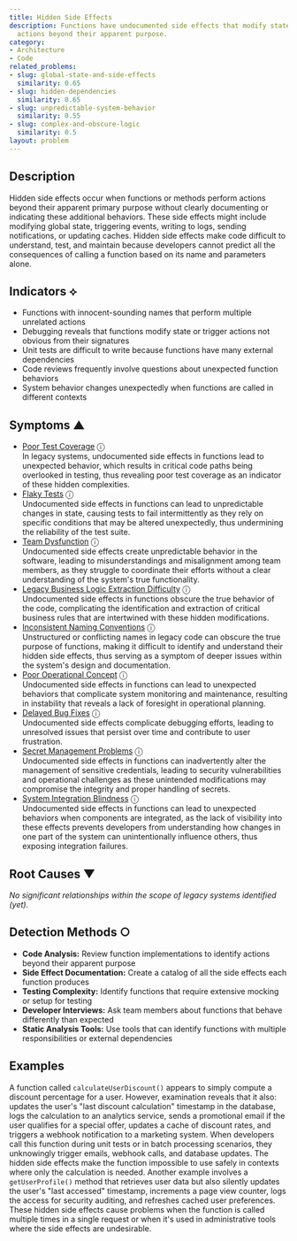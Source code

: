 ```yaml
---
title: Hidden Side Effects
description: Functions have undocumented side effects that modify state or trigger
  actions beyond their apparent purpose.
category:
- Architecture
- Code
related_problems:
- slug: global-state-and-side-effects
  similarity: 0.65
- slug: hidden-dependencies
  similarity: 0.65
- slug: unpredictable-system-behavior
  similarity: 0.55
- slug: complex-and-obscure-logic
  similarity: 0.5
layout: problem
---
```


## Description

Hidden side effects occur when functions or methods perform actions beyond their apparent primary purpose without clearly documenting or indicating these additional behaviors. These side effects might include modifying global state, triggering events, writing to logs, sending notifications, or updating caches. Hidden side effects make code difficult to understand, test, and maintain because developers cannot predict all the consequences of calling a function based on its name and parameters alone.


## Indicators ⟡
- Functions with innocent-sounding names that perform multiple unrelated actions
- Debugging reveals that functions modify state or trigger actions not obvious from their signatures
- Unit tests are difficult to write because functions have many external dependencies
- Code reviews frequently involve questions about unexpected function behaviors
- System behavior changes unexpectedly when functions are called in different contexts


## Symptoms ▲

- [Poor Test Coverage](poor-test-coverage.md) <span class="info-tooltip" title="Confidence: 0.615, Strength: 0.831">ⓘ</span>
<br/>  In legacy systems, undocumented side effects in functions lead to unexpected behavior, which results in critical code paths being overlooked in testing, thus revealing poor test coverage as an indicator of these hidden complexities.
- [Flaky Tests](flaky-tests.md) <span class="info-tooltip" title="Confidence: 0.470, Strength: 0.781">ⓘ</span>
<br/>  Undocumented side effects in functions can lead to unpredictable changes in state, causing tests to fail intermittently as they rely on specific conditions that may be altered unexpectedly, thus undermining the reliability of the test suite.
- [Team Dysfunction](team-dysfunction.md) <span class="info-tooltip" title="Confidence: 0.397, Strength: 0.830">ⓘ</span>
<br/>  Undocumented side effects create unpredictable behavior in the software, leading to misunderstandings and misalignment among team members, as they struggle to coordinate their efforts without a clear understanding of the system's true functionality.
- [Legacy Business Logic Extraction Difficulty](legacy-business-logic-extraction-difficulty.md) <span class="info-tooltip" title="Confidence: 0.380, Strength: 0.737">ⓘ</span>
<br/>  Undocumented side effects in functions obscure the true behavior of the code, complicating the identification and extraction of critical business rules that are intertwined with these hidden modifications.
- [Inconsistent Naming Conventions](inconsistent-naming-conventions.md) <span class="info-tooltip" title="Confidence: 0.378, Strength: 0.794">ⓘ</span>
<br/>  Unstructured or conflicting names in legacy code can obscure the true purpose of functions, making it difficult to identify and understand their hidden side effects, thus serving as a symptom of deeper issues within the system's design and documentation.
- [Poor Operational Concept](poor-operational-concept.md) <span class="info-tooltip" title="Confidence: 0.371, Strength: 0.876">ⓘ</span>
<br/>  Undocumented side effects in functions can lead to unexpected behaviors that complicate system monitoring and maintenance, resulting in instability that reveals a lack of foresight in operational planning.
- [Delayed Bug Fixes](delayed-bug-fixes.md) <span class="info-tooltip" title="Confidence: 0.348, Strength: 0.769">ⓘ</span>
<br/>  Undocumented side effects complicate debugging efforts, leading to unresolved issues that persist over time and contribute to user frustration.
- [Secret Management Problems](secret-management-problems.md) <span class="info-tooltip" title="Confidence: 0.347, Strength: 0.813">ⓘ</span>
<br/>  Undocumented side effects in functions can inadvertently alter the management of sensitive credentials, leading to security vulnerabilities and operational challenges as these unintended modifications may compromise the integrity and proper handling of secrets.
- [System Integration Blindness](system-integration-blindness.md) <span class="info-tooltip" title="Confidence: 0.309, Strength: 0.838">ⓘ</span>
<br/>  Undocumented side effects in functions can lead to unexpected behaviors when components are integrated, as the lack of visibility into these effects prevents developers from understanding how changes in one part of the system can unintentionally influence others, thus exposing integration failures.

## Root Causes ▼

*No significant relationships within the scope of legacy systems identified (yet).*

## Detection Methods ○
- **Code Analysis:** Review function implementations to identify actions beyond their apparent purpose
- **Side Effect Documentation:** Create a catalog of all the side effects each function produces
- **Testing Complexity:** Identify functions that require extensive mocking or setup for testing
- **Developer Interviews:** Ask team members about functions that behave differently than expected
- **Static Analysis Tools:** Use tools that can identify functions with multiple responsibilities or external dependencies


## Examples

A function called `calculateUserDiscount()` appears to simply compute a discount percentage for a user. However, examination reveals that it also: updates the user's "last discount calculation" timestamp in the database, logs the calculation to an analytics service, sends a promotional email if the user qualifies for a special offer, updates a cache of discount rates, and triggers a webhook notification to a marketing system. When developers call this function during unit tests or in batch processing scenarios, they unknowingly trigger emails, webhook calls, and database updates. The hidden side effects make the function impossible to use safely in contexts where only the calculation is needed. Another example involves a `getUserProfile()` method that retrieves user data but also silently updates the user's "last accessed" timestamp, increments a page view counter, logs the access for security auditing, and refreshes cached user preferences. These hidden side effects cause problems when the function is called multiple times in a single request or when it's used in administrative tools where the side effects are undesirable.
